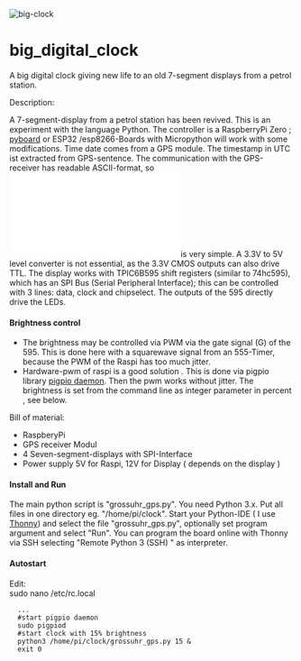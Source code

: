 ![big-clock](https://user-images.githubusercontent.com/50828453/71590415-9c593680-2b28-11ea-9261-22b783d1ca86.JPG)

# big_digital_clock
A big digital clock giving new life to an old 7-segment displays from a petrol station. 

Description:

A 7-segment-display from a petrol station has been revived. This is an experiment with the language Python.
The controller is a RaspberryPi Zero ; [pyboard](https://pyboard.org/wp-content/uploads/2019/01/PYBv1_1-1024x768.jpg)
or ESP32 /esp8266-Boards with Micropython will work with some modifications.
Time date comes from a GPS module.  The timestamp in UTC ist extracted from GPS-sentence. The communication with the GPS-receiver has readable ASCII-format, so ![software](doc/gps_decoder.py) is very simple.
A 3.3V to 5V level converter is not essential, as the 3.3V CMOS outputs can also drive TTL.
The display works with TPIC6B595 shift registers (similar to 74hc595), which has an SPI Bus (Serial Peripheral Interface);
this can be controlled with 3 lines: data, clock and chipselect. The outputs of the 595 directly drive the LEDs.
#### Brightness control
- The brightness may be controlled via PWM via the gate signal (G) of the 595. This is done here with a squarewave signal from an
555-Timer, because the PWM of the Raspi has too much jitter.
- Hardware-pwm of raspi is a good solution . This is done via pigpio library [pigpio daemon](https://abyz.me.uk/rpi/pigpio/). Then the pwm works without jitter. The brightness is set from the command line as integer parameter in percent , see below.  

Bill of material:
  - RaspberyPi
  - GPS receiver Modul
  - 4 Seven-segment-displays with SPI-Interface
  - Power supply 5V for Raspi, 12V for Display ( depends on the display )
#### Install and Run
The main python script is "grossuhr_gps.py".
You need Python 3.x.
Put all files in one directory eg. "/home/pi/clock". Start your Python-IDE ( I use [Thonny](https://thonny.org/)) and 
select the  file "grossuhr_gps.py", optionally set program argument and select "Run". 
You can program the board online with Thonny via SSH selecting "Remote Python 3 (SSH) " as interpreter.

#### Autostart
Edit:  
sudo nano /etc/rc.local

      ...
      #start pigpio daemon
      sudo pigpiod
      #start clock with 15% brightness
      python3 /home/pi/clock/grossuhr_gps.py 15 &
      exit 0



